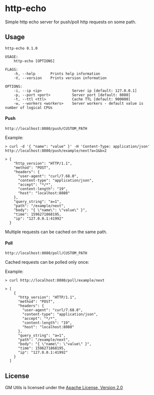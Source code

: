 # http-echo
Simple http echo server for push/poll http requests on some path.

## Usage
```
http-echo 0.1.0

USAGE:
    http-echo [OPTIONS]

FLAGS:
    -h, --help       Prints help information
    -V, --version    Prints version information

OPTIONS:
    -i, --ip <ip>              Server ip [default: 127.0.0.1]
    -p, --port <port>          Server port [default: 8080]
    -t, --ttl <ttl>            Cache TTL [default: 900000]
    -w, --workers <workers>    Server workers - default value is number of logical CPUs
```

#### Push

```http://localhost:8080/push/CUSTOM_PATH ```

Example:
```
> curl -d '{ "name": "value" }' -H 'Content-Type: application/json' http://localhost:8080/push/example/next?a=1&b=2

> {
    "http_version": "HTTP/1.1",
    "method": "POST",
    "headers": {
      "user-agent": "curl/7.68.0",
      "content-type": "application/json",
      "accept": "*/*",
      "content-length": "19",
      "host": "localhost:8080"
    },
    "query_string": "a=1",
    "path": "/example/next",
    "body": "{ \"name\": \"value\" }",
    "time": 1596271868195,
    "ip": "127.0.0.1:41992"
  }
```

Multiple requests can be cached on the same path.

#### Poll

```http://localhost:8080/poll/CUSTOM_PATH ```

Cached requests can be polled only once:

Example:
```
> curl http://localhost:8080/poll/example/next

> [
    {
      "http_version": "HTTP/1.1",
      "method": "POST",
      "headers": {
        "user-agent": "curl/7.68.0",
        "content-type": "application/json",
        "accept": "*/*",
        "content-length": "19",
        "host": "localhost:8080"
      },
      "query_string": "a=1",
      "path": "/example/next",
      "body": "{ \"name\": \"value\" }",
      "time": 1596271868195,
      "ip": "127.0.0.1:41992"
    }
  ]
```

## License

GM Utils is licensed under the [Apache License, Version 2.0](http://www.apache.org/licenses/LICENSE-2.0)